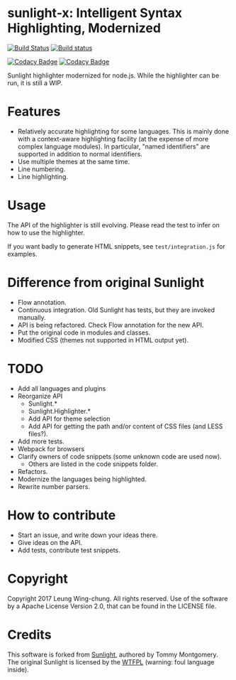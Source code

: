 # sunlight-x: Intelligent Syntax Highlighting, Modernized

[![Build Status](https://travis-ci.org/lwchkg/sunlight-x.svg?branch=master)](https://travis-ci.org/lwchkg/sunlight-x)
[![Build status](https://ci.appveyor.com/api/projects/status/ilr6lbjngs8x5abg?svg=true)](https://ci.appveyor.com/project/lwchkg/sunlight-x)

[![Codacy Badge](https://api.codacy.com/project/badge/Grade/d34cdc3875a94bafb62c822ba120b4cd)](https://www.codacy.com/app/lwchkg/sunlight-x?utm_source=github.com&amp;utm_medium=referral&amp;utm_content=lwchkg/sunlight-x&amp;utm_campaign=Badge_Grade)
[![Codacy Badge](https://api.codacy.com/project/badge/Coverage/d34cdc3875a94bafb62c822ba120b4cd)](https://www.codacy.com/app/lwchkg/sunlight-x?utm_source=github.com&utm_medium=referral&utm_content=lwchkg/sunlight-x&utm_campaign=Badge_Coverage)

Sunlight highlighter modernized for node.js.
While the highlighter can be run, it is still a WIP.


# Features

- Relatively accurate highlighting for some languages.
  This is mainly done with a context-aware highlighting facility (at the expense of more complex language modules).
  In particular, "named identifiers" are supported in addition to normal identifiers.
- Use multiple themes at the same time.
- Line numbering.
- Line highlighting.


# Usage

The API of the highlighter is still evolving.
Please read the test to infer on how to use the highlighter.

If you want badly to generate HTML snippets, see `test/integration.js` for examples.


# Difference from original Sunlight

- Flow annotation.
- Continuous integration. Old Sunlight has tests, but they are invoked manually.
- API is being refactored. Check Flow annotation for the new API.
- Put the original code in modules and classes.
- Modified CSS (themes not supported in HTML output yet).


# TODO

- Add all languages and plugins
- Reorganize API
  - Sunlight.\*
  - Sunlight.Highlighter.\*
  - Add API for theme selection
  - Add API for getting the path and/or content of CSS files (and LESS files?).
- Add more tests.
- Webpack for browsers
- Clarify owners of code snippets (some unknown code are used now).
  - Others are listed in the code snippets folder.
- Refactors.
- Modernize the languages being highlighted.
- Rewrite number parsers.


# How to contribute

- Start an issue, and write down your ideas there.
- Give ideas on the API.
- Add tests, contribute test snippets.


# Copyright

Copyright 2017 Leung Wing-chung. All rights reserved.
Use of the software by a Apache License Version 2.0, that can be found in the LICENSE file.


# Credits

This software is forked from [Sunlight](http://sunlightjs.com/), authored by Tommy Montgomery.
The original Sunlight is licensed by the [WTFPL](http://www.wtfpl.net/about/) (warning: foul language inside).
